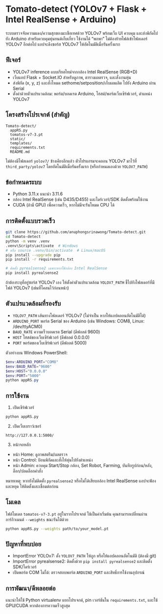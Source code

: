 # Tomato-detect (YOLOv7 + Flask + Intel RealSense + Arduino)

ระบบตรวจจับความแดง/ความสุกของมะเขือเทศด้วย YOLOv7 พร้อมเว็บ UI ควบคุม และส่งพิกัดไปยัง Arduino สำหรับควบคุมหุ่นยนต์เก็บเกี่ยว ใช้งานได้ “พกพา” ไม่ต้องย้ายไฟล์เข้าโฟลเดอร์ YOLOv7 อีกต่อไป แอปจะดึงซอร์ส YOLOv7 ให้อัตโนมัติเมื่อรันครั้งแรก

## ฟีเจอร์

- YOLOv7 inference แบบเรียลไทม์จากกล้อง Intel RealSense (RGB+D)
- เว็บแอป Flask + Socket.IO สำหรับดูภาพ, ตารางผลตรวจ, และสั่งงานหุ่น
- ส่งพิกัด (x, y, z) และสั่งโหมด sethome/setposition/เก็บผลผลิต ไปยัง Arduino ผ่าน Serial
- ตั้งค่าด้วยตัวแปรแวดล้อม: พอร์ต/บอดเรต Arduino, โฮสต์/พอร์ตเว็บเซิร์ฟเวอร์, ตำแหน่ง YOLOv7

## โครงสร้างโปรเจกต์ (สำคัญ)

```
Tomato-detect/
  appRS.py
  tomatos-v7-3.pt
  static/
  templates/
  requirements.txt
  README.md
```

ไม่ต้องมีโฟลเดอร์ `yolov7/` ข้างเคียงอีกแล้ว ตัวโปรแกรมจะคลอน YOLOv7 มาไว้ที่ `third_party/yolov7` โดยอัตโนมัติเมื่อรันครั้งแรก (หรือกำหนดเองด้วย `YOLOV7_PATH`)

## ข้อกำหนดระบบ

- Python 3.11.x แนะนำ 3.11.6
- กล้อง Intel RealSense (เช่น D435/D455) และไดร์เวอร์/SDK ติดตั้งพร้อมใช้งาน
- CUDA (ถ้ามี GPU) เพื่อความเร็ว, หากไม่มีจะรันโหมด CPU ได้

## การติดตั้งแบบรวดเร็ว

```bash
git clone https://github.com/anuphongsrinawong/Tomato-detect.git
cd Tomato-detect
python -m venv .venv
.venv\Scripts\activate  # Windows
# หรือ source .venv/bin/activate  # Linux/macOS
pip install --upgrade pip
pip install -r requirements.txt

# ติดตั้ง pyrealsense2 เฉพาะหากใช้กล้อง Intel RealSense
pip install pyrealsense2
```

ถ้าต้องระบุที่อยู่ซอร์ส YOLOv7 เอง ให้ตั้งค่าตัวแปรแวดล้อม `YOLOV7_PATH` ชี้ไปยังโฟลเดอร์ที่มีไฟล์ YOLOv7 (เช่นที่โคลนไว้ก่อนหน้า)

## ตัวแปรแวดล้อมที่รองรับ

- `YOLOV7_PATH` เส้นทางโฟลเดอร์ YOLOv7 (ไม่จำเป็น หากให้แอปคลอนอัตโนมัติได้)
- `ARDUINO_PORT` พอร์ต Serial ของ Arduino (เช่น Windows: COM8, Linux: /dev/ttyACM0)
- `BAUD_RATE` ความเร็วบอดเรต Serial (ดีฟอลต์ 9600)
- `HOST` โฮสต์ของเว็บเซิร์ฟเวอร์ (ดีฟอลต์ 0.0.0.0)
- `PORT` พอร์ตของเว็บเซิร์ฟเวอร์ (ดีฟอลต์ 5000)

ตัวอย่างบน Windows PowerShell:

```powershell
$env:ARDUINO_PORT="COM8"
$env:BAUD_RATE="9600"
$env:HOST="0.0.0.0"
$env:PORT="5000"
python appRS.py
```

## การใช้งาน

1) เปิดเซิร์ฟเวอร์

```bash
python appRS.py
```

2) เปิดเว็บเบราว์เซอร์

```
http://127.0.0.1:5000/
```

3) หน้าจอหลัก

- หน้า Home: ดูภาพสตรีม/ผลตรวจ
- หน้า Control: ป้อนพิกัดและสั่งให้หุ่นไปยังตำแหน่ง
- หน้า Admin: ควบคุม Start/Stop กล้อง, Set Robot, Farming, บันทึกรูปก่อน/หลัง, ล็อก/ปลดล็อกคำสั่ง

หมายเหตุ: หากยังไม่ติดตั้ง `pyrealsense2` หรือไม่ได้เสียบกล้อง Intel RealSense แอปจะฟ้องและหยุด ให้ติดตั้งและเชื่อมต่อก่อน

## โมเดล

ไฟล์โมเดล `tomatos-v7-3.pt` อยู่ในรากโปรเจกต์ ใช้เป็นค่าเริ่มต้น คุณสามารถเปลี่ยนผ่านอาร์กิวเมนต์ `--weights` ขณะรันได้ด้วย

```bash
python appRS.py --weights path/to/your_model.pt
```

## ปัญหาที่พบบ่อย

- ImportError YOLOv7: ตั้ง `YOLOV7_PATH` ให้ถูก หรือให้แอปคลอนอัตโนมัติ (ต้องมี git)
- ImportError pyrealsense2: ติดตั้งด้วย `pip install pyrealsense2` และติดตั้ง SDK/ไดร์เวอร์
- เปิดพอร์ต COM ไม่ได้: ตรวจสอบพอร์ต `ARDUINO_PORT` และสิทธิ์การใช้งานอุปกรณ์

## การพัฒนา/ดีพลอยต่อ

แนะนำให้ใช้ Python virtualenv แยกโปรเจกต์, pin เวอร์ชันใน `requirements.txt`, และใช้ GPU/CUDA หากต้องการความเร็วสูงสุด

